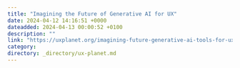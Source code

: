 ```yaml
---
title: "Imagining the Future of Generative AI for UX"
date: 2024-04-12 14:16:51 +0000
dateadded: 2024-04-13 00:00:52 +0100
description: ""
link: "https://uxplanet.org/imagining-future-generative-ai-tools-for-ux-3f48eb6dc8d6?source=rss----819cc2aaeee0---4"
category:
directory: _directory/ux-planet.md
---
```

